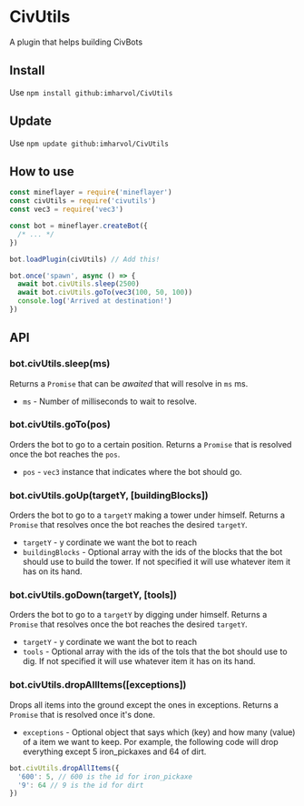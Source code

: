 # CivUtils
A plugin that helps building CivBots

## Install
Use `npm install github:imharvol/CivUtils `

## Update
Use `npm update github:imharvol/CivUtils `

## How to use
```js
const mineflayer = require('mineflayer')
const civUtils = require('civutils')
const vec3 = require('vec3')

const bot = mineflayer.createBot({
  /* ... */
})

bot.loadPlugin(civUtils) // Add this!

bot.once('spawn', async () => {
  await bot.civUtils.sleep(2500)
  await bot.civUtils.goTo(vec3(100, 50, 100))
  console.log('Arrived at destination!')
})
```

## API
### bot.civUtils.sleep(ms)
Returns a `Promise` that can be _awaited_ that will resolve in `ms` ms.
- `ms` - Number of milliseconds to wait to resolve.

### bot.civUtils.goTo(pos)
Orders the bot to go to a certain position. Returns a `Promise` that is resolved once the bot reaches the `pos`.
- `pos` - `vec3` instance that indicates where the bot should go.

### bot.civUtils.goUp(targetY, [buildingBlocks])
Orders the bot to go to a `targetY` making a tower under himself. Returns a `Promise` that resolves once the bot reaches the desired `targetY`.
- `targetY` - y cordinate we want the bot to reach
- `buildingBlocks` - Optional array with the ids of the blocks that the bot should use to build the tower. If not specified it will use whatever item it has on its hand.

### bot.civUtils.goDown(targetY, [tools])
Orders the bot to go to a `targetY` by digging under himself. Returns a `Promise` that resolves once the bot reaches the desired `targetY`.
- `targetY` - y cordinate we want the bot to reach
- `tools` - Optional array with the ids of the tols that the bot should use to dig. If not specified it will use whatever item it has on its hand.

### bot.civUtils.dropAllItems([exceptions])
Drops all items into the ground except the ones in exceptions. Returns a `Promise` that is resolved once it's done.
- `exceptions` - Optional object that says which (key) and how many (value) of a item we want to keep.
Por example, the following code will drop everything except 5 iron_pickaxes and 64 of dirt.
```js
bot.civUtils.dropAllItems({
  '600': 5, // 600 is the id for iron_pickaxe
  '9': 64 // 9 is the id for dirt
})
```